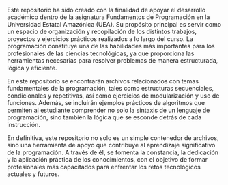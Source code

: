 
Este repositorio ha sido creado con la finalidad de apoyar el desarrollo académico dentro de la asignatura Fundamentos de Programación en la Universidad Estatal Amazónica (UEA). Su propósito principal es servir como un espacio de organización y recopilación de los distintos trabajos, proyectos y ejercicios prácticos realizados a lo largo del curso. La programación constituye una de las habilidades más importantes para los profesionales de las ciencias tecnológicas, ya que proporciona las herramientas necesarias para resolver problemas de manera estructurada, lógica y eficiente.

En este repositorio se encontrarán archivos relacionados con temas fundamentales de la programación, tales como estructuras secuenciales, condicionales y repetitivas, así como ejercicios de modularización y uso de funciones. Además, se incluirán ejemplos prácticos de algoritmos que permiten al estudiante comprender no solo la sintaxis de un lenguaje de programación, sino también la lógica que se esconde detrás de cada instrucción.


En definitiva, este repositorio no solo es un simple contenedor de archivos, sino una herramienta de apoyo que contribuye al aprendizaje significativo de la programación. A través de él, se fomenta la constancia, la dedicación y la aplicación práctica de los conocimientos, con el objetivo de formar profesionales más capacitados para enfrentar los retos tecnológicos actuales y futuros.
